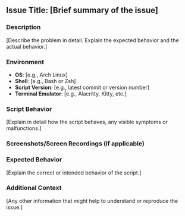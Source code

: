 ## Issue Title: [Brief summary of the issue]

### Description

<!-- Provide a detailed description of the issue. Include information about what the script should do versus what it is actually doing. -->
[Describe the problem in detail. Explain the expected behavior and the actual behavior.]

### Environment

<!-- Provide details about the system where the issue occurred. -->
- **OS**: [e.g., Arch Linux]
- **Shell**: [e.g., Bash or Zsh]
- **Script Version**: [e.g., latest commit or version number]
- **Terminal Emulator**: [e.g., Alacritty, Kitty, etc.]

### Script Behavior

<!-- Describe how the script is behaving. Does it fail silently, produce errors, or behave unexpectedly? -->
[Explain in detail how the script behaves, any visible symptoms or malfunctions.]

### Screenshots/Screen Recordings (if applicable)

<!-- If the issue can be visually demonstrated, add screenshots or screen recordings here. -->

### Expected Behavior

<!-- A clear and concise description of what you expected the script to do. -->
[Explain the correct or intended behavior of the script.]

### Additional Context

<!-- Add any other context about the problem here, such as specific use cases, particular setups, or edge cases. -->
[Any other information that might help to understand or reproduce the issue.]

